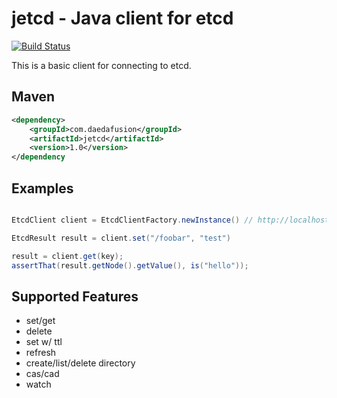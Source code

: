 # jetcd - Java client for etcd

[![Build Status](https://travis-ci.org/daedafusion/jetcd.svg?branch=master)](https://travis-ci.org/daedafusion/jetcd)

This is a basic client for connecting to etcd.

## Maven

```xml
<dependency>
    <groupId>com.daedafusion</groupId>
    <artifactId>jetcd</artifactId>
    <version>1.0</version>
</dependency
```

## Examples

```java

EtcdClient client = EtcdClientFactory.newInstance() // http://localhost:4001

EtcdResult result = client.set("/foobar", "test")

result = client.get(key);
assertThat(result.getNode().getValue(), is("hello"));
```

## Supported Features

* set/get
* delete
* set w/ ttl
* refresh
* create/list/delete directory
* cas/cad
* watch